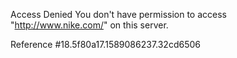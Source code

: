 Access Denied You don't have permission to access "http://www.nike.com/" on this server.

Reference #18.5f80a17.1589086237.32cd6506
